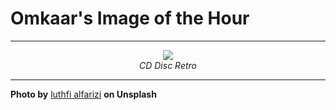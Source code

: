 # Omkaar's Image of the Hour

---

<div align="center">

<a href="https://unsplash.com/photos/abstract-colorful-cds-are-floating-in-the-dark-1-JL4YZLOHw">
  <img src="https://images.unsplash.com/photo-1752801375943-f0cb633f3422?crop=entropy&cs=tinysrgb&fit=max&fm=jpg&ixid=M3w3NjA2Nzh8MHwxfHJhbmRvbXx8fHx8fHx8fDE3NTQyNzI4MDB8&ixlib=rb-4.1.0&q=80&w=1080" style="max-width:100%; height:auto;">
</a>

<br>
<i>CD Disc Retro</i>

</div>

---

**Photo by** [luthfi alfarizi](https://unsplash.com/@luthfialfarizi) **on Unsplash**

